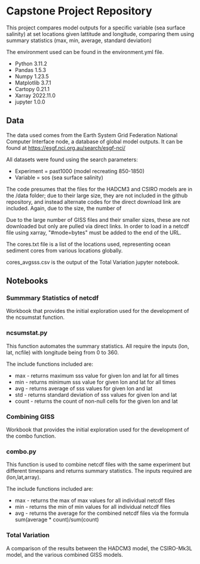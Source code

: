 # Capstone Project Repository
This project compares model outputs for a specific variable (sea surface salinity) at set locations given lattitude and longitude, comparing them using summary statistics (max, min, average, standard deviation)

The environment used can be found in the environment.yml file.
* Python 		3.11.2
* Pandas		1.5.3
* Numpy 		1.23.5
* Matplotlib	3.7.1 
* Cartopy 		0.21.1
* Xarray 		2022.11.0
* jupyter 		1.0.0

## Data
The data used comes from the Earth System Grid Federation National Computer Interface node, a database of global model outputs. It can be found at https://esgf.nci.org.au/search/esgf-nci/

All datasets were found using the search parameters:
* Experiment = past1000 (model recreating 850-1850)
* Variable = sos        (sea surface salinity)  

The code presumes that the files for the HADCM3 and CSIRO models are in the /data folder; due to their large size, they are not included in the github repository, and instead alternate codes for the direct download link are included. Again, due to the size, the number of 

Due to the large number of GISS files and their smaller sizes, these are not downloaded but only are pulled via direct links. In order to load in a netcdf file using xarray, "#mode=bytes" must be added to the end of the URL. 

The cores.txt file is a list of the locations used, representing ocean sediment cores from various locations globally.

cores_avgsss.csv is the output of the Total Variation jupyter notebook. 

## Notebooks
### Summmary Statistics of netcdf
Workbook that provides the initial exploration used for the development of the ncsumstat function. 

### ncsumstat.py
This function automates the summary statistics. All require the inputs (lon, lat, ncfile) with longitude being from 0 to 360. 

The include functions included are:
* max - returns maximum sss value for given lon and lat for all times
* min - returns minimum sss value for given lon and lat for all times
* avg - returns average of sss values for given lon and lat 
* std - returns standard deviation of sss values for given lon and lat
* count - returns the count of non-null cells for the given lon and lat

### Combining GISS
Workbook that provides the initial exploration used for the development of the combo function. 

### combo.py
This function is used to combine netcdf files with the same experiment but different timespans and returns summary statistics. The inputs required are (lon,lat,array).

The include functions included are:
* max - returns the max of max values for all individual netcdf files
* min - returns the min of min values for all individual netcdf files
* avg - returns the average for the combined netcdf files via the formula sum(average * count)/sum(count)
 
### Total Variation
A comparison of the results between the HADCM3 model, the CSIRO-Mk3L model, and the various combined GISS models.